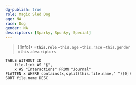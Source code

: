 ```yaml
---
dg-publish: true
role: Magic Sled Dog
age: NA
race: Dog
gender: NA
descriptors: [Sparky, Spunky, Special]
---
```


> [!info]+
> **`=this.role`**
> `=this.age` `=this.race` `=this.gender`
> `=this.descriptors`
	

```dataview
TABLE WITHOUT ID
	file.link AS "§", 
	x AS "Interactions" FROM "Journal"
FLATTEN x WHERE contains(x,split(this.file.name," ")[0])
SORT file.name DESC
```
